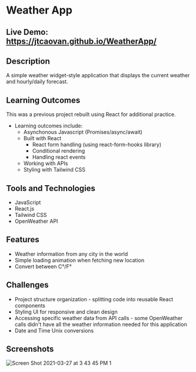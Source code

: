 # Weather App

## Live Demo: https://jtcaovan.github.io/WeatherApp/

## Description
A simple weather widget-style application that displays the current weather and hourly/daily forecast. 

## Learning Outcomes
This was a previous project rebuilt using React for additional practice.

* Learning outcomes include: 
    * Asynchonous Javascript (Promises/async/await)
    * Built with React
        * React form handling (using react-form-hooks library)
        * Conditional rendering
        * Handling react events
    * Working with APIs
    * Styling with Tailwind CSS

## Tools and Technologies
* JavaScript
* React.js
* Tailwind CSS
* OpenWeather API

## Features
* Weather information from any city in the world
* Simple loading animation when fetching new location
* Convert between C°/F°

## Challenges
* Project structure organization - splitting code into reusable React components
* Styling UI for responsive and clean design
* Accessing specific weather data from API calls - some OpenWeather calls didn't have all the weather information needed for this application
* Date and Time Unix conversions


## Screenshots

![Screen Shot 2021-03-27 at 3 43 45 PM 1](https://user-images.githubusercontent.com/61437879/112736890-66fded00-8f13-11eb-8c5c-f7dc568c3f48.png)